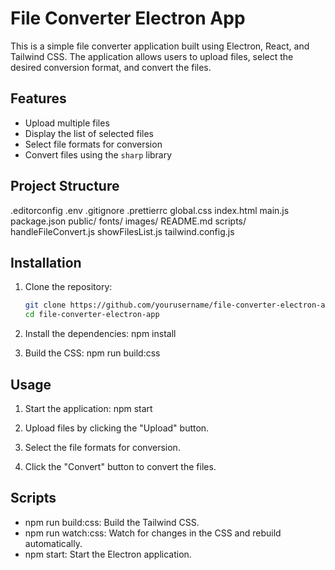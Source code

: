 # File Converter Electron App

This is a simple file converter application built using Electron, React, and Tailwind CSS. The application allows users to upload files, select the desired conversion format, and convert the files.

## Features

- Upload multiple files
- Display the list of selected files
- Select file formats for conversion
- Convert files using the `sharp` library

## Project Structure

.editorconfig .env .gitignore .prettierrc global.css index.html main.js package.json public/ fonts/ images/ README.md scripts/ handleFileConvert.js showFilesList.js tailwind.config.js

## Installation

1. Clone the repository:

   ```sh
   git clone https://github.com/yourusername/file-converter-electron-app.git
   cd file-converter-electron-app
   ```

2. Install the dependencies:
   npm install

3. Build the CSS:
   npm run build:css

## Usage

1. Start the application:
   npm start

2. Upload files by clicking the "Upload" button.

3. Select the file formats for conversion.

4. Click the "Convert" button to convert the files.

## Scripts

- npm run build:css: Build the Tailwind CSS.
- npm run watch:css: Watch for changes in the CSS and rebuild automatically.
- npm start: Start the Electron application.

